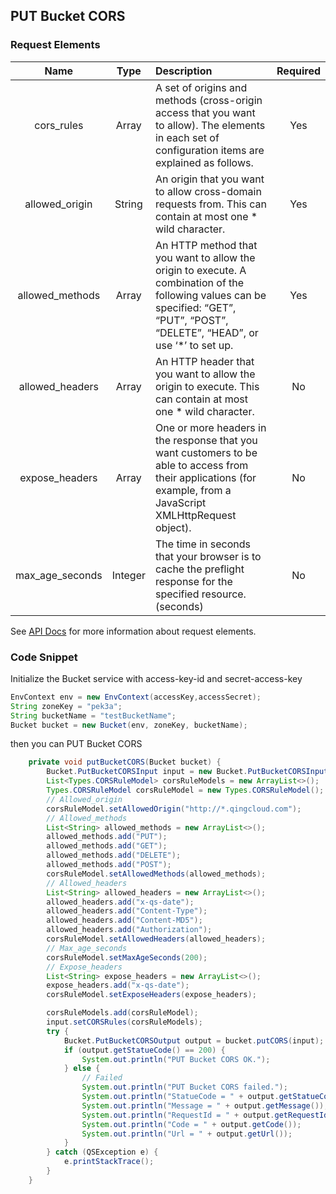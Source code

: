 ## PUT Bucket CORS

### Request Elements

|      Name       |  Type   | Description                                                                                                                                                                         | Required |
| :-------------: | :-----: | :---------------------------------------------------------------------------------------------------------------------------------------------------------------------------------- | :------: |
|   cors_rules    |  Array  | A set of origins and methods (cross-origin access that you want to allow). The elements in each set of configuration items are explained as follows.                                |   Yes    |
| allowed_origin  | String  | An origin that you want to allow cross-domain requests from. This can contain at most one \* wild character.                                                                        |   Yes    |
| allowed_methods |  Array  | An HTTP method that you want to allow the origin to execute. A combination of the following values can be specified: “GET”, “PUT”, “POST”, “DELETE”, “HEAD”, or use ‘\*’ to set up. |   Yes    |
| allowed_headers |  Array  | An HTTP header that you want to allow the origin to execute. This can contain at most one \* wild character.                                                                        |    No    |
| expose_headers  |  Array  | One or more headers in the response that you want customers to be able to access from their applications (for example, from a JavaScript XMLHttpRequest object).                    |    No    |
| max_age_seconds | Integer | The time in seconds that your browser is to cache the preflight response for the specified resource.(seconds)                                                                       |    No    |

See [API Docs](https://docsv4.qingcloud.com/user_guide/storage/object_storage/api/bucket/cors/put_cors/) for more information about request elements.

### Code Snippet

Initialize the Bucket service with access-key-id and secret-access-key

```java
EnvContext env = new EnvContext(accessKey,accessSecret);
String zoneKey = "pek3a";
String bucketName = "testBucketName";
Bucket bucket = new Bucket(env, zoneKey, bucketName);

```

then you can PUT Bucket CORS

```java
    private void putBucketCORS(Bucket bucket) {
        Bucket.PutBucketCORSInput input = new Bucket.PutBucketCORSInput();
        List<Types.CORSRuleModel> corsRuleModels = new ArrayList<>();
        Types.CORSRuleModel corsRuleModel = new Types.CORSRuleModel();
        // Allowed_origin
        corsRuleModel.setAllowedOrigin("http://*.qingcloud.com");
        // Allowed_methods
        List<String> allowed_methods = new ArrayList<>();
        allowed_methods.add("PUT");
        allowed_methods.add("GET");
        allowed_methods.add("DELETE");
        allowed_methods.add("POST");
        corsRuleModel.setAllowedMethods(allowed_methods);
        // Allowed_headers
        List<String> allowed_headers = new ArrayList<>();
        allowed_headers.add("x-qs-date");
        allowed_headers.add("Content-Type");
        allowed_headers.add("Content-MD5");
        allowed_headers.add("Authorization");
        corsRuleModel.setAllowedHeaders(allowed_headers);
        // Max_age_seconds
        corsRuleModel.setMaxAgeSeconds(200);
        // Expose_headers
        List<String> expose_headers = new ArrayList<>();
        expose_headers.add("x-qs-date");
        corsRuleModel.setExposeHeaders(expose_headers);

        corsRuleModels.add(corsRuleModel);
        input.setCORSRules(corsRuleModels);
        try {
            Bucket.PutBucketCORSOutput output = bucket.putCORS(input);
            if (output.getStatueCode() == 200) {
                System.out.println("PUT Bucket CORS OK.");
            } else {
                // Failed
                System.out.println("PUT Bucket CORS failed.");
                System.out.println("StatueCode = " + output.getStatueCode());
                System.out.println("Message = " + output.getMessage());
                System.out.println("RequestId = " + output.getRequestId());
                System.out.println("Code = " + output.getCode());
                System.out.println("Url = " + output.getUrl());
            }
        } catch (QSException e) {
            e.printStackTrace();
        }
    }
```
